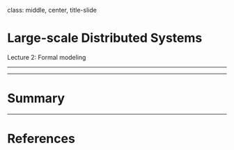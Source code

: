 class: middle, center, title-slide

# Large-scale Distributed Systems

Lecture 2: Formal modeling

---

---

# Summary

---

# References
